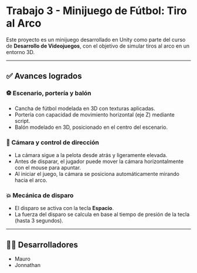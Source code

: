 # Trabajo 3 - Minijuego de Fútbol: Tiro al Arco

Este proyecto es un minijuego desarrollado en Unity como parte del curso de **Desarrollo de Videojuegos**, con el objetivo de simular tiros al arco en un entorno 3D.

---

## ✅ Avances logrados

### ⚽ Escenario, portería y balón
- Cancha de fútbol modelada en 3D con texturas aplicadas.
- Portería con capacidad de movimiento horizontal (eje Z) mediante script.
- Balón modelado en 3D, posicionado en el centro del escenario.

### 🎥 Cámara y control de dirección
- La cámara sigue a la pelota desde atrás y ligeramente elevada.
- Antes de disparar, el jugador puede mover la cámara horizontalmente con el mouse para apuntar.
- Al iniciar el juego, la cámara se posiciona automáticamente mirando hacia el arco.

### 💥 Mecánica de disparo
- El disparo se activa con la tecla **Espacio**.
- La fuerza del disparo se calcula en base al tiempo de presión de la tecla (hasta 3 segundos).

---

## 👨‍💻 Desarrolladores

- Mauro  
- Jonnathan
